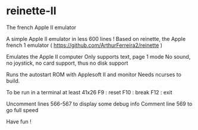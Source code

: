 # reinette-II
The french Apple II emulator

A simple Apple II emulator in less 600 lines !
Based on reinette, the Apple french 1 emulator ( https://github.com/ArthurFerreira2/reinette )

Emulates the Apple II computer
Only supports text, page 1 mode
No sound, no joystick, no card support, thus no disk support

Runs the autostart ROM with Applesoft II and monitor
Needs ncurses to build.

To be run in a terminal at least 41x26
F9  : reset
F10 : break
F12 : exit

Uncomment lines 566-567 to display some debug info
Comment line 569 to go full speed

Have fun !
